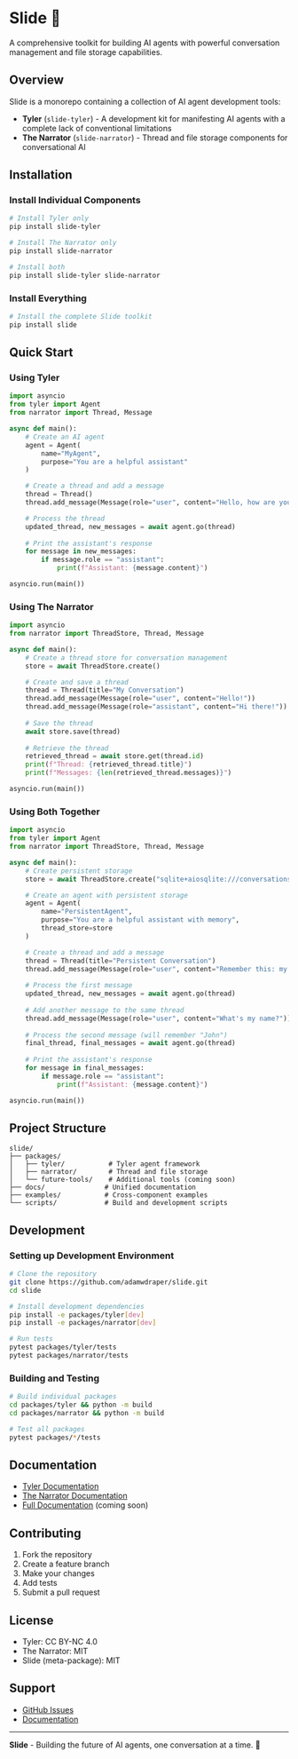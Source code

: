 # Slide 🐧

A comprehensive toolkit for building AI agents with powerful conversation management and file storage capabilities.

## Overview

Slide is a monorepo containing a collection of AI agent development tools:

- **Tyler** (`slide-tyler`) - A development kit for manifesting AI agents with a complete lack of conventional limitations
- **The Narrator** (`slide-narrator`) - Thread and file storage components for conversational AI

## Installation

### Install Individual Components

```bash
# Install Tyler only
pip install slide-tyler

# Install The Narrator only
pip install slide-narrator

# Install both
pip install slide-tyler slide-narrator
```

### Install Everything

```bash
# Install the complete Slide toolkit
pip install slide
```

## Quick Start

### Using Tyler

```python
import asyncio
from tyler import Agent
from narrator import Thread, Message

async def main():
    # Create an AI agent
    agent = Agent(
        name="MyAgent",
        purpose="You are a helpful assistant"
    )

    # Create a thread and add a message
    thread = Thread()
    thread.add_message(Message(role="user", content="Hello, how are you?"))

    # Process the thread
    updated_thread, new_messages = await agent.go(thread)
    
    # Print the assistant's response
    for message in new_messages:
        if message.role == "assistant":
            print(f"Assistant: {message.content}")

asyncio.run(main())
```

### Using The Narrator

```python
import asyncio
from narrator import ThreadStore, Thread, Message

async def main():
    # Create a thread store for conversation management
    store = await ThreadStore.create()

    # Create and save a thread
    thread = Thread(title="My Conversation")
    thread.add_message(Message(role="user", content="Hello!"))
    thread.add_message(Message(role="assistant", content="Hi there!"))
    
    # Save the thread
    await store.save(thread)
    
    # Retrieve the thread
    retrieved_thread = await store.get(thread.id)
    print(f"Thread: {retrieved_thread.title}")
    print(f"Messages: {len(retrieved_thread.messages)}")

asyncio.run(main())
```

### Using Both Together

```python
import asyncio
from tyler import Agent
from narrator import ThreadStore, Thread, Message

async def main():
    # Create persistent storage
    store = await ThreadStore.create("sqlite+aiosqlite:///conversations.db")

    # Create an agent with persistent storage
    agent = Agent(
        name="PersistentAgent",
        purpose="You are a helpful assistant with memory",
        thread_store=store
    )

    # Create a thread and add a message
    thread = Thread(title="Persistent Conversation")
    thread.add_message(Message(role="user", content="Remember this: my name is John"))
    
    # Process the first message
    updated_thread, new_messages = await agent.go(thread)
    
    # Add another message to the same thread
    thread.add_message(Message(role="user", content="What's my name?"))
    
    # Process the second message (will remember "John")
    final_thread, final_messages = await agent.go(thread)
    
    # Print the assistant's response
    for message in final_messages:
        if message.role == "assistant":
            print(f"Assistant: {message.content}")

asyncio.run(main())
```

## Project Structure

```
slide/
├── packages/
│   ├── tyler/           # Tyler agent framework
│   ├── narrator/        # Thread and file storage
│   └── future-tools/    # Additional tools (coming soon)
├── docs/               # Unified documentation
├── examples/           # Cross-component examples
└── scripts/            # Build and development scripts
```

## Development

### Setting up Development Environment

```bash
# Clone the repository
git clone https://github.com/adamwdraper/slide.git
cd slide

# Install development dependencies
pip install -e packages/tyler[dev]
pip install -e packages/narrator[dev]

# Run tests
pytest packages/tyler/tests
pytest packages/narrator/tests
```

### Building and Testing

```bash
# Build individual packages
cd packages/tyler && python -m build
cd packages/narrator && python -m build

# Test all packages
pytest packages/*/tests
```

## Documentation

- [Tyler Documentation](./packages/tyler/README.md)
- [The Narrator Documentation](./packages/narrator/README.md)
- [Full Documentation](./docs/) (coming soon)

## Contributing

1. Fork the repository
2. Create a feature branch
3. Make your changes
4. Add tests
5. Submit a pull request

## License

- Tyler: CC BY-NC 4.0
- The Narrator: MIT
- Slide (meta-package): MIT

## Support

- [GitHub Issues](https://github.com/adamwdraper/slide/issues)
- [Documentation](https://github.com/adamwdraper/slide#readme)

---

**Slide** - Building the future of AI agents, one conversation at a time. 🚀 